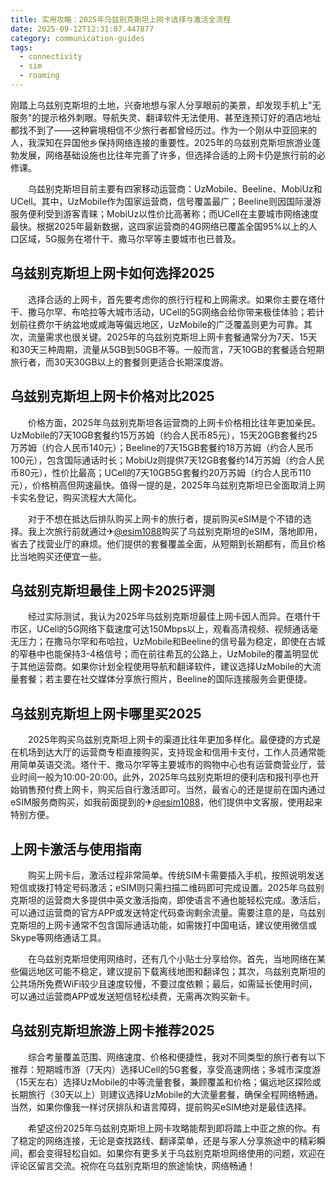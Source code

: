 ```yaml
---
title: 实用攻略：2025年乌兹别克斯坦上网卡选择与激活全流程
date: 2025-09-12T12:31:07.447877
category: communication-guides
tags:
  - connectivity
  - sim
  - roaming
---
```


刚踏上乌兹别克斯坦的土地，兴奋地想与家人分享眼前的美景，却发现手机上"无服务"的提示格外刺眼。导航失灵、翻译软件无法使用、甚至连预订好的酒店地址都找不到了——这种窘境相信不少旅行者都曾经历过。作为一个刚从中亚回来的人，我深知在异国他乡保持网络连接的重要性。2025年的乌兹别克斯坦旅游业蓬勃发展，网络基础设施也比往年完善了许多，但选择合适的上网卡仍是旅行前的必修课。

　　乌兹别克斯坦目前主要有四家移动运营商：UzMobile、Beeline、MobiUz和UCell。其中，UzMobile作为国家运营商，信号覆盖最广；Beeline则因国际漫游服务便利受到游客青睐；MobiUz以性价比高著称；而UCell在主要城市网络速度最快。根据2025年最新数据，这四家运营商的4G网络已覆盖全国95%以上的人口区域，5G服务在塔什干、撒马尔罕等主要城市也已普及。

## 乌兹别克斯坦上网卡如何选择2025

　　选择合适的上网卡，首先要考虑你的旅行行程和上网需求。如果你主要在塔什干、撒马尔罕、布哈拉等大城市活动，UCell的5G网络会给你带来极佳体验；若计划前往费尔干纳盆地或咸海等偏远地区，UzMobile的广泛覆盖则更为可靠。其次，流量需求也很关键。2025年的乌兹别克斯坦上网卡套餐通常分为7天、15天和30天三种周期，流量从5GB到50GB不等。一般而言，7天10GB的套餐适合短期旅行者，而30天30GB以上的套餐则更适合长期深度游。

## 乌兹别克斯坦上网卡价格对比2025

　　价格方面，2025年乌兹别克斯坦各运营商的上网卡价格相比往年更加亲民。UzMobile的7天10GB套餐约15万苏姆（约合人民币85元），15天20GB套餐约25万苏姆（约合人民币140元）；Beeline的7天15GB套餐约18万苏姆（约合人民币100元），包含国际通话时长；MobiUz则提供7天12GB套餐约14万苏姆（约合人民币80元），性价比最高；UCell的7天10GB5G套餐约20万苏姆（约合人民币110元），价格稍高但网速最快。值得一提的是，2025年乌兹别克斯坦已全面取消上网卡实名登记，购买流程大大简化。

　　对于不想在抵达后排队购买上网卡的旅行者，提前购买eSIM是个不错的选择。我上次旅行前就通过✈[@esim1088](https://t.me/s/esim1088)购买了乌兹别克斯坦的eSIM，落地即用，省去了找营业厅的麻烦。他们提供的套餐覆盖全面，从短期到长期都有，而且价格比当地购买还便宜一些。

## 乌兹别克斯坦最佳上网卡2025评测

　　经过实际测试，我认为2025年乌兹别克斯坦最佳上网卡因人而异。在塔什干市区，UCell的5G网络下载速度可达150Mbps以上，观看高清视频、视频通话毫无压力；在撒马尔罕和布哈拉，UzMobile和Beeline的信号最为稳定，即使在古城的窄巷中也能保持3-4格信号；而在前往希瓦的公路上，UzMobile的覆盖明显优于其他运营商。如果你计划全程使用导航和翻译软件，建议选择UzMobile的大流量套餐；若主要在社交媒体分享旅行照片，Beeline的国际连接服务会更便捷。

## 乌兹别克斯坦上网卡哪里买2025

　　2025年购买乌兹别克斯坦上网卡的渠道比往年更加多样化。最便捷的方式是在机场到达大厅的运营商专柜直接购买，支持现金和信用卡支付，工作人员通常能用简单英语交流。塔什干、撒马尔罕等主要城市的购物中心也有运营商营业厅，营业时间一般为10:00-20:00。此外，2025年乌兹别克斯坦的便利店和报刊亭也开始销售预付费上网卡，购买后自行激活即可。当然，最省心的还是提前在国内通过eSIM服务商购买，如我前面提到的✈[@esim1088](https://t.me/s/esim1088)，他们提供中文客服，使用起来特别方便。

## 上网卡激活与使用指南

　　购买上网卡后，激活过程非常简单。传统SIM卡需要插入手机，按照说明发送短信或拨打特定号码激活；eSIM则只需扫描二维码即可完成设置。2025年乌兹别克斯坦的运营商大多提供中英文激活指南，即使语言不通也能轻松完成。激活后，可以通过运营商的官方APP或发送特定代码查询剩余流量。需要注意的是，乌兹别克斯坦的上网卡通常不包含国际通话功能，如需拨打中国电话，建议使用微信或Skype等网络通话工具。

　　在乌兹别克斯坦使用网络时，还有几个小贴士分享给你。首先，当地网络在某些偏远地区可能不稳定，建议提前下载离线地图和翻译包；其次，乌兹别克斯坦的公共场所免费WiFi较少且速度较慢，不要过度依赖；最后，如需延长使用时间，可以通过运营商APP或发送短信轻松续费，无需再次购买新卡。

## 乌兹别克斯坦旅游上网卡推荐2025

　　综合考量覆盖范围、网络速度、价格和便捷性，我对不同类型的旅行者有以下推荐：短期城市游（7天内）选择UCell的5G套餐，享受高速网络；多城市深度游（15天左右）选择UzMobile的中等流量套餐，兼顾覆盖和价格；偏远地区探险或长期旅行（30天以上）则建议选择UzMobile的大流量套餐，确保全程网络畅通。当然，如果你像我一样讨厌排队和语言障碍，提前购买eSIM绝对是最佳选择。

　　希望这份2025年乌兹别克斯坦上网卡攻略能帮到即将踏上中亚之旅的你。有了稳定的网络连接，无论是查找路线、翻译菜单，还是与家人分享旅途中的精彩瞬间，都会变得轻松自如。如果你有更多关于乌兹别克斯坦网络使用的问题，欢迎在评论区留言交流。祝你在乌兹别克斯坦的旅途愉快，网络畅通！